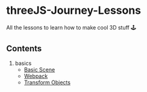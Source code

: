 # threeJS-Journey-Lessons

All the lessons to learn how to make cool 3D stuff 🕹️

## Contents

1. basics
   - [Basic Scene](./lesson-content/01-basics/01-basic-scene/basic-scene.md)
   - [Webpack](./lesson-content/01-basics/02-webpack/readme.md)
   - [Transform Objects](./lesson-content/01-basics/03-transform-objects/readme.md)
